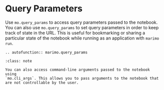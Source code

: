 # Query Parameters

Use `mo.query_params` to access query parameters passed to the notebook. You
can also use `mo.query_params` to set query parameters in order to keep track
of state in the URL. This is useful for bookmarking or sharing a particular
state of the notebook while running as an application with `marimo run`.

```{eval-rst}
.. autofunction:: marimo.query_params
```

```{admonition} CLI arguments
:class: note

You can also access command-line arguments passed to the notebook using
`mo.cli_args`. This allows you to pass arguments to the notebook that are not controllable by the user.
```
